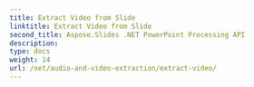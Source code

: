 ```yaml
---
title: Extract Video from Slide
linktitle: Extract Video from Slide
second_title: Aspose.Slides .NET PowerPoint Processing API
description: 
type: docs
weight: 14
url: /net/audio-and-video-extraction/extract-video/
---
```

